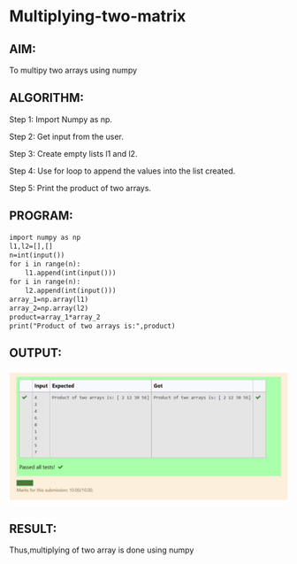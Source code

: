# Multiplying-two-matrix

## AIM:
To multipy two arrays using numpy

## ALGORITHM:
Step 1:
Import Numpy as np.

Step 2:
Get input from the user.

Step 3:
Create empty lists l1 and l2.

Step 4:
Use for loop to append the values into the list created.

Step 5:
Print the product of two arrays.
## PROGRAM: 
~~~
import numpy as np
l1,l2=[],[]
n=int(input())
for i in range(n):
    l1.append(int(input()))
for i in range(n):
    l2.append(int(input()))
array_1=np.array(l1)
array_2=np.array(l2)
product=array_1*array_2
print("Product of two arrays is:",product)
~~~

## OUTPUT:
![multiply two array](Mularray.png)
## RESULT:
Thus,multiplying of two array is done using numpy

